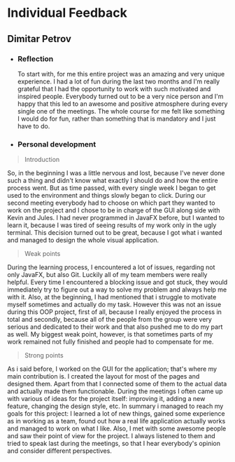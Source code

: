 # Individual Feedback

## **Dimitar Petrov**

* ### Reflection

    To start with, for me this entire project was an amazing and very unique experience. I had a lot of fun during the last
two months and I'm really grateful that I had the opportunity to work with such motivated and inspired people.
Everybody turned out to be a very nice person and I'm happy that this led to an awesome and positive atmosphere during
every single one of the meetings. The whole course for me felt like something I would do for fun, rather than something
that is mandatory and I just have to do.
 
* ### Personal development
> Introduction
    
   So, in the beginning I was a little nervous and lost, because I've never done such a thing and didn't know what exactly
 I should do and how the entire process went. But as time passed, with every single week I began to get used to the 
 environment and things slowly began to click. During our second meeting everybody had to choose on which part they
 wanted to work on the project and I chose to be in charge of the GUI along side with Kevin and Jules. I had never
 programmed in JavaFX before, but I wanted to learn it, because I was tired of seeing results of my work only in the 
 ugly terminal. This decision turned out to be great, because I got what i wanted and managed to design the whole
 visual application. 
 > Weak points
 
   During the learning process, I encountered a lot of issues, regarding not only JavaFX, but also Git. Luckily all of
   my team members were really helpful. Every time I encountered a blocking issue and got stuck, they would immediately
   try to figure out a way to solve my problem and always help me with it. Also, at the beginning, I had mentioned that 
   i struggle to motivate myself sometimes and actually do my task. However this was not an issue during this OOP project,
   first of all, because I really enjoyed the process in total and secondly, because all of the people from the group
   were very serious and dedicated to their work and that also pushed me to do my part as well. My biggest weak point,
   however, is that sometimes parts of my work remained not fully finished and people had to compensate for me.
   
   > Strong points
   
   As i said before, I worked on the GUI for the application; that's where my main contribution is. I created the layout
   for most of the pages and designed them. Apart from that I connected some of them to the actual data and actually
   made them functionable. During the meetings I often came up with various of ideas for the project itself: improving
   it, adding a new feature, changing the design style, etc. 
   In summary i managed to reach my goals for this project: I learned a lot of new things, gained some experience as in
   working as a team, found out how a real life application actually works and managed to work on what I like. Also, I met
   with some awesome people and saw their point of view for the project. I always listened to them and tried to speak
   last during the meetings, so that I hear everybody's opinion and consider different perspectives. 
                                                  
 

